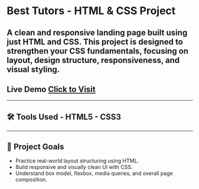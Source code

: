 # Best Tutors - HTML & CSS Project

A clean and responsive landing page built using just **HTML** and **CSS**. This project is designed to strengthen your **CSS fundamentals**, focusing on layout, design structure, responsiveness, and visual styling.
---
## Live Demo  [Click to Visit](https://best-tutors.netlify.app/)
---
## 🛠️ Tools Used - HTML5 - CSS3   
---
## 🎯 Project Goals
- Practice real-world layout structuring using HTML.
- Build responsive and visually clean UI with CSS.
- Understand box model, flexbox, media queries, and overall page composition.


